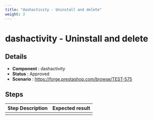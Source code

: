 ```yaml
---
title: "dashactivity - Uninstall and delete"
weight: 3
---
```


# dashactivity - Uninstall and delete
## Details
* **Component** : dashactivity
* **Status** : Approved
* **Scenario** : https://forge.prestashop.com/browse/TEST-575

## Steps
| Step Description | Expected result |
| ----- | ----- |
|  |  |
